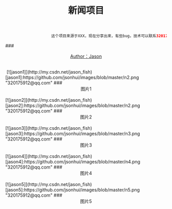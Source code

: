 # <div class="text" align=center background=#005430>新闻项目</div><br>
```java
                    这个项目来源于XXX，现在分享出来，有些bug，技术可以联系320175912@qq.com
```
###<div align=center>[Author：Jason](http://www.ruifengcanyin.com "作者：袁科")</div><br>
<!--<div align=center>
<image border=0 alt="图一" src="https://github.com/jsonhui/images/blob/master/n1.png"></image>
<image border=0 alt="图一" src="https://github.com/jsonhui/images/blob/master/n1.png"></image>
<image border=0 alt="图一" src="https://github.com/jsonhui/images/blob/master/n1.png"></image>
<image border=0 alt="图一" src="https://github.com/jsonhui/images/blob/master/n1.png"></image>
<image border=0 alt="图一" src="https://github.com/jsonhui/images/blob/master/n1.png"></image>
</div>
-->
<!--
<div align=center>
<image border-style:solid; border-width:1px; border-color:#000 alt="图1" src="https://github.com/jsonhui/images/blob/master/n1.png"/>
</div>
-->
<img align=center>
[![jason1]](http://my.csdn.net/jason_fish)
[jason1]:https://github.com/jsonhui/images/blob/master/n2.png "320175912@qq.com"
</img> 
###<div class="text" align=center>图片1</div><br>
<!--
<div align=center>
<image border-style:solid; border-width:1px; border-color:#000 alt="图2" src="https://github.com/jsonhui/images/blob/master/n2.png"/>
</div>
-->
[![jason2]](http://my.csdn.net/jason_fish)  
[jason2]:https://github.com/jsonhui/images/blob/master/n2.png "320175912@qq.com" 
###<div class="text" align=center>图片2</div><br>
<!--
<div align=center>
<image border-style:solid; border-width:1px; border-color:#000 alt="图3" src="https://github.com/jsonhui/images/blob/master/n3.png"/>
</div>
-->
[![jason3]](http://my.csdn.net/jason_fish)  
[jason3]:https://github.com/jsonhui/images/blob/master/n3.png "320175912@qq.com" 
###<div class="text" align=center>图片3</div><br>
<!--
<div align=center>
<image  border:1 border-color:#000 alt="图4" src="https://github.com/jsonhui/images/blob/master/n4.png"/>
</div>
-->
[![jason4]](http://my.csdn.net/jason_fish)  
[jason4]:https://github.com/jsonhui/images/blob/master/n4.png "320175912@qq.com" 
###<div class="text" align=center>图片4</div><br>
<!--
<div align=center>
<image border-style:solid; border-width:1px; border-color:#000 alt="图5" src="https://github.com/jsonhui/images/blob/master/n5.png"/>
</div>
-->
[![jason5]](http://my.csdn.net/jason_fish)  
[jason5]:https://github.com/jsonhui/images/blob/master/n5.png "320175912@qq.com" 
###<div class="text" align=center>图片5</div><br>
<!--
![image](https://github.com/jsonhui/images/blob/master/n1.png)<br>
###图片2<br>
![image](https://github.com/jsonhui/images/blob/master/n2.png)<br>
###图片3<br>
![image](https://github.com/jsonhui/images/blob/master/n3.png)<br>
###图片4<br>
![image](https://github.com/jsonhui/images/blob/master/n4.png)<br>
###图片5<br>
![image](https://github.com/jsonhui/images/blob/master/n5.png)<br>
-->

